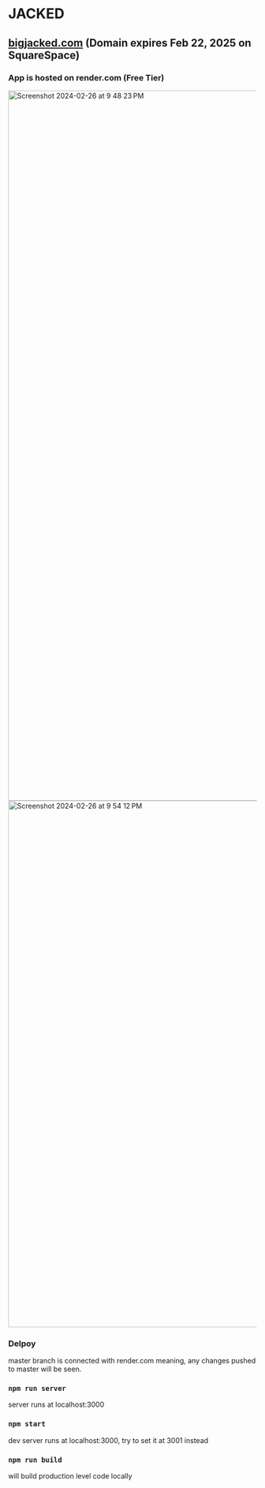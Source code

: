 # JACKED

## [bigjacked.com](http://bigjacked.com) (Domain expires Feb 22, 2025 on SquareSpace)

### App is hosted on render.com (Free Tier)

<img width="1440" alt="Screenshot 2024-02-26 at 9 48 23 PM" src="https://github.com/nilaip96/jacked/assets/74117524/c9778d92-df95-43d1-a670-0ffcedeb9193">
<img width="1068" alt="Screenshot 2024-02-26 at 9 54 12 PM" src="https://github.com/nilaip96/jacked/assets/74117524/ba2000ee-c99d-4d06-a737-a3fc3c386428">

### Delpoy

master branch is connected with render.com meaning, any changes pushed to master will be seen.

### `npm run server`

server runs at localhost:3000

### `npm start`

dev server runs at localhost:3000, try to set it at 3001 instead

### `npm run build`

will build production level code locally
